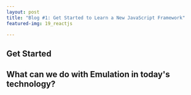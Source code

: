 ```yaml
---
layout: post
title: "Blog #1: Get Started to Learn a New JavaScript Framework"
featured-img: 19_reactjs

---
```

## Get Started




## What can we do with Emulation in today's technology?
